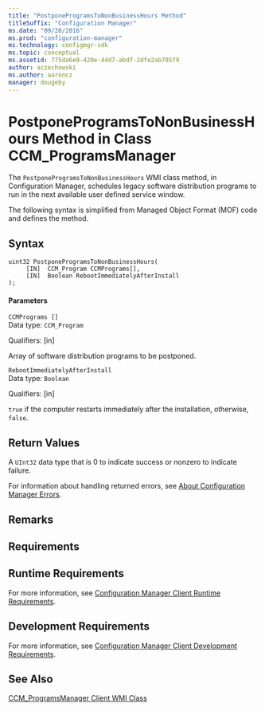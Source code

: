 ```yaml
---
title: "PostponeProgramsToNonBusinessHours Method"
titleSuffix: "Configuration Manager"
ms.date: "09/20/2016"
ms.prod: "configuration-manager"
ms.technology: configmgr-sdk
ms.topic: conceptual
ms.assetid: 775da6e9-420e-44d7-abdf-2dfe2ab705f9
author: aczechowski
ms.author: aaroncz
manager: dougeby
---
```

# PostponeProgramsToNonBusinessHours Method in Class CCM_ProgramsManager
The `PostponeProgramsToNonBusinessHours` WMI class method, in Configuration Manager, schedules legacy software distribution programs to run in the next available user defined service window.  

 The following syntax is simplified from Managed Object Format (MOF) code and defines the method.  

## Syntax  

```  
uint32 PostponeProgramsToNonBusinessHours(  
     [IN]  CCM_Program CCMPrograms[],  
     [IN]  Boolean RebootImmediatelyAfterInstall  
);  
```  

#### Parameters  
 `CCMPrograms []`  
 Data type: `CCM_Program`  

 Qualifiers: [in]  

 Array of software distribution programs to be postponed.  

 `RebootImmediatelyAfterInstall`  
 Data type: `Boolean`  

 Qualifiers: [in]  

 `true` if the computer restarts immediately after the installation, otherwise, `false`.  

## Return Values  
 A `UInt32` data type that is 0 to indicate success or nonzero to indicate failure.  

 For information about handling returned errors, see [About Configuration Manager Errors](../../../../../develop/core/understand/about-configuration-manager-errors.md).  

## Remarks  

## Requirements  

## Runtime Requirements  
 For more information, see [Configuration Manager Client Runtime Requirements](../../../../../develop/core/reqs/client-runtime-requirements.md).  

## Development Requirements  
 For more information, see [Configuration Manager Client Development Requirements](../../../../../develop/core/reqs/client-development-requirements.md).  

## See Also  
 [CCM_ProgramsManager Client WMI Class](../../../../../develop/reference/core/clients/sdk/ccm_programsmanager-client-wmi-class.md)
